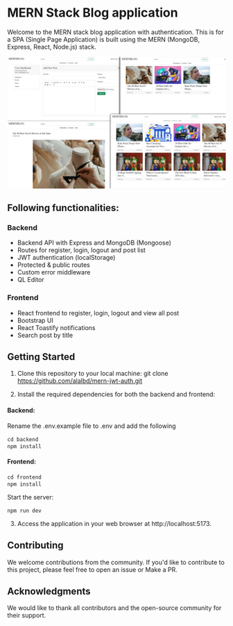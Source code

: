 # MERN Stack Blog application

Welcome to the MERN stack blog application with authentication. This is for a SPA (Single Page Application) is built using the MERN (MongoDB, Express, React, Node.js) stack.

<img src="./frontend/public/screen.jpg" />

## Following functionalities: 
### Backend
- Backend API with Express and MongoDB (Mongoose)
- Routes for register, login, logout and post list
- JWT authentication (localStorage)
- Protected & public routes
- Custom error middleware
- QL Editor

### Frontend
- React frontend to register, login, logout and view all post
- Bootstrap UI
- React Toastify notifications
- Search post by title


 ## Getting Started
1. Clone this repository to your local machine:
git clone https://github.com/alalbd/mern-jwt-auth.git

2. Install the required dependencies for both the backend and frontend:
#### Backend:
Rename the .env.example file to .env and add the following
```
cd backend
npm install
```

#### Frontend:
```
cd frontend
npm install
```

Start the server:
```
npm run dev
```

3. Access the application in your web browser at http://localhost:5173.


## Contributing

We welcome contributions from the community. If you'd like to contribute to this project, please feel free to open an issue or Make a PR.


## Acknowledgments

We would like to thank all contributors and the open-source community for their support.